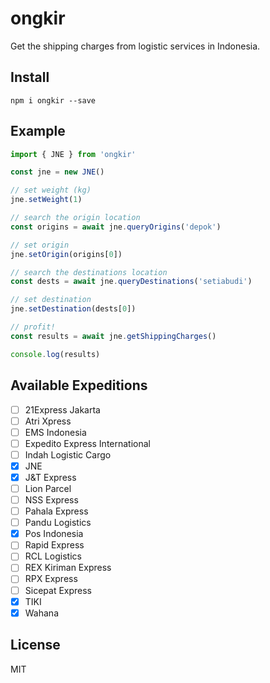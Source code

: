 # ongkir

Get the shipping charges from logistic services in Indonesia.

## Install

```shell
npm i ongkir --save
```

## Example

```typescript
import { JNE } from 'ongkir'

const jne = new JNE()

// set weight (kg)
jne.setWeight(1)

// search the origin location
const origins = await jne.queryOrigins('depok')

// set origin
jne.setOrigin(origins[0])

// search the destinations location
const dests = await jne.queryDestinations('setiabudi')

// set destination
jne.setDestination(dests[0])

// profit!
const results = await jne.getShippingCharges()

console.log(results)
```

## Available Expeditions

- [ ] 21Express Jakarta
- [ ] Atri Xpress
- [ ] EMS Indonesia
- [ ] Expedito Express International
- [ ] Indah Logistic Cargo
- [x] JNE
- [x] J&T Express
- [ ] Lion Parcel
- [ ] NSS Express
- [ ] Pahala Express
- [ ] Pandu Logistics
- [x] Pos Indonesia
- [ ] Rapid Express
- [ ] RCL Logistics
- [ ] REX Kiriman Express
- [ ] RPX Express
- [ ] Sicepat Express
- [x] TIKI
- [x] Wahana

## License

MIT
